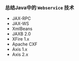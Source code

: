 ### 总结Java中的 `Webservice` 技术

- JAX-RPC
- JAX-WS
- XmlBeans
- JAXB 2.0
- XFire 1.x
- Apache CXF
- Axis 1.x
- Axis 2.x
